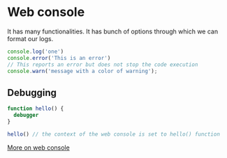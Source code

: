 # Web console
It has many functionalities. It has bunch of options through which we can format our logs.

```js
console.log('one')
console.error('This is an error')
// This reports an error but does not stop the code execution
console.warn('message with a color of warning');
```

## Debugging
```js
function hello() {
  debugger
}

hello() // the context of the web console is set to hello() function
```

[More on web console](https://blog.teamtreehouse.com/mastering-developer-tools-console)

